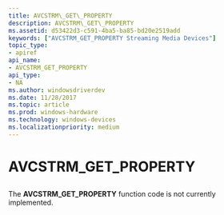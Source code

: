 ```yaml
---
title: AVCSTRM\_GET\_PROPERTY
description: AVCSTRM\_GET\_PROPERTY
ms.assetid: d53422d3-c591-4ba5-ba85-bd20e2519add
keywords: ["AVCSTRM_GET_PROPERTY Streaming Media Devices"]
topic_type:
- apiref
api_name:
- AVCSTRM_GET_PROPERTY
api_type:
- NA
ms.author: windowsdriverdev
ms.date: 11/28/2017
ms.topic: article
ms.prod: windows-hardware
ms.technology: windows-devices
ms.localizationpriority: medium
---
```


# AVCSTRM\_GET\_PROPERTY


## <span id="ddk_avcstrm_get_property_ks"></span><span id="DDK_AVCSTRM_GET_PROPERTY_KS"></span>


The **AVCSTRM\_GET\_PROPERTY** function code is not currently implemented.

 

 





